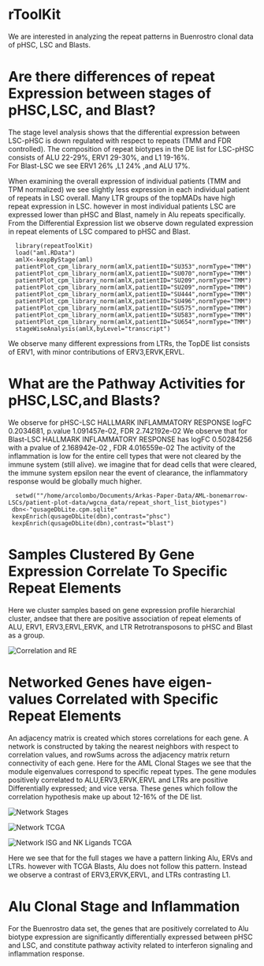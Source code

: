 # rToolKit
We are interested in analyzing the repeat patterns in Buenrostro clonal data of pHSC, LSC and Blasts.  


# Are there differences of repeat Expression between stages of pHSC,LSC, and Blast?
  The stage level analysis shows that the differential expression between LSC-pHSC is down regulated with respect to repeats (TMM and FDR controlled).  The composition of repeat biotypes in the DE list for LSC-pHSC consists of ALU 22-29%, ERV1 29-30%, and L1 19-16%.   
 For Blast-LSC we see ERV1 26% ,L1 24% ,and ALU 17%.

 When examining the overall expression of individual patients (TMM and TPM normalized) we see slightly less expression in each individual patient of repeats in LSC overall.  Many LTR groups of the topMADs have high repeat expression in LSC. however in most individual patients LSC are expressed lower than pHSC and Blast, namely in Alu repeats specifically.  
  From the Differential Expression list we observe down regulated expression in repeat elements of LSC compared to pHSC and Blast. 
```
  library(repeatToolKit)
  load("aml.RData")
  amlX<-kexpByStage(aml)
  patientPlot_cpm_library_norm(amlX,patientID="SU353",normType="TMM")
  patientPlot_cpm_library_norm(amlX,patientID="SU070",normType="TMM")
  patientPlot_cpm_library_norm(amlX,patientID="SU209",normType="TMM")
  patientPlot_cpm_library_norm(amlX,patientID="SU209",normType="TMM")
  patientPlot_cpm_library_norm(amlX,patientID="SU444",normType="TMM")
  patientPlot_cpm_library_norm(amlX,patientID="SU496",normType="TMM")
  patientPlot_cpm_library_norm(amlX,patientID="SU575",normType="TMM")
  patientPlot_cpm_library_norm(amlX,patientID="SU583",normType="TMM")
  patientPlot_cpm_library_norm(amlX,patientID="SU654",normType="TMM")
  stageWiseAnalysis(amlX,byLevel="transcript")

```
 We observe many different expressions from LTRs, the TopDE list consists of ERV1, with minor contributions of ERV3,ERVK,ERVL.


# What are the Pathway Activities for pHSC,LSC,and Blasts?
We observe for pHSC-LSC HALLMARK INFLAMMATORY RESPONSE logFC 0.2034681, p.value 1.091457e-02, FDR 2.742192e-02
We observe that for Blast-LSC HALLMARK INFLAMMATORY RESPONSE has logFC 0.50284256 with a pvalue of 2.168942e-02 , FDR 4.016559e-02
 The activity of the inflammation is low for the entire cell types that were not cleared by the immune system (still alive).  we imagine that for dead cells that were cleared, the immune system epsilon near the event of clearance, the inflammatory response would be globally much higher. 
```
  setwd(""/home/arcolombo/Documents/Arkas-Paper-Data/AML-bonemarrow-LSCs/patient-plot-data/wgcna_data/repeat_short_list_biotypes")
 dbn<-"qusageDbLite.cpm.sqlite"
 kexpEnrich(qusageDbLite(dbn),contrast="phsc")
 kexpEnrich(qusageDbLite(dbn),contrast="blast")

```
 
# Samples Clustered By Gene Expression Correlate To Specific Repeat Elements
Here we cluster samples based on gene expression profile hierarchial cluster, andsee that there are positive association of repeat elements of ALU, ERV1, ERV3,ERVL,ERVK, and LTR Retrotransposons to pHSC and Blast as a group.

![Correlation and RE](/inst/images/TxBiotype_Correlation_Samples-1.png)


# Networked Genes have eigen-values Correlated with Specific Repeat Elements

An adjacency matrix is created which stores correlations for each gene. A network is constructed by taking the nearest neighbors with respect to correlation values, and rowSums across the adjacency matrix return connectivity of each gene.  Here for the AML Clonal Stages we see that the module eigenvalues correspond to specific repeat types.  The gene modules positively correlated to ALU,ERV3,ERVK,ERVL and LTRs are positive Differentially expressed; and vice versa.  These genes which follow the correlation hypothesis make up about 12-16% of the DE list. 

![Network Stages](/inst/images/correlation_plots-1.png)

![Network TCGA](/inst/images/full_correlation_plots-1.png)

![Network ISG and NK Ligands TCGA](/inst/images/TCGA_ISG_NKLIGANDS_correlation_plots-1.png)

Here we see that for the full stages we have a pattern linking Alu, ERVs and LTRs. however with TCGA Blasts,  Alu does not follow this pattern.  Instead we observe a contrast of ERV3,ERVK,ERVL, and LTRs contrasting L1.

# Alu Clonal Stage and Inflammation
For the Buenrostro data set, the genes that are positively correlated to Alu biotype expression are significantly differentially expressed between pHSC and LSC, and constitute pathway activity related to interferon signaling and inflammation response.
